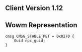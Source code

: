 ## Client Version 1.12

## Wowm Representation
```rust,ignore
cmsg CMSG_STABLE_PET = 0x0270 {
    Guid npc_guid;    
}

```
